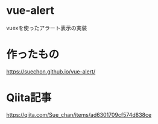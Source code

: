 # vue-alert
vuexを使ったアラート表示の実装
# 作ったもの
https://suechon.github.io/vue-alert/
# Qiita記事
https://qiita.com/Sue_chan/items/ad6301709cf574d838ce
